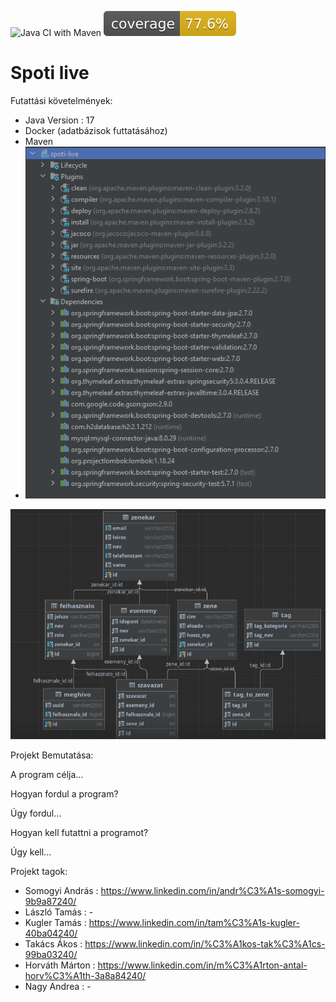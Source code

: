 ![Java CI with Maven](https://github.com/progmatic-java-2022/spoti-live/workflows/Java%20CI%20with%20Maven/badge.svg) ![Coverage](.github/badges/jacoco.svg)

# Spoti live


Futattási követelmények:
- Java Version : 17
- Docker (adatbázisok futtatásához)
- Maven
- ![img_1.png](img_1.png)

![img.png](img.png)

Projekt Bemutatása:

A program célja...

Hogyan fordul a program?

Úgy fordul...

Hogyan kell futattni a programot?

Úgy kell...

Projekt tagok:
- Somogyi András : https://www.linkedin.com/in/andr%C3%A1s-somogyi-9b9a87240/
- László Tamás : -
- Kugler Tamás : https://www.linkedin.com/in/tam%C3%A1s-kugler-40ba04240/
- Takács Ákos : https://www.linkedin.com/in/%C3%A1kos-tak%C3%A1cs-99ba03240/
- Horváth Márton : https://www.linkedin.com/in/m%C3%A1rton-antal-horv%C3%A1th-3a8a84240/
- Nagy Andrea : -
